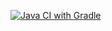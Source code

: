[![Java CI with Gradle](https://github.com/Kocherg1nVA/AQA_hw_selenide/actions/workflows/gradle.yml/badge.svg)](https://github.com/Kocherg1nVA/AQA_hw_selenide/actions/workflows/gradle.yml)